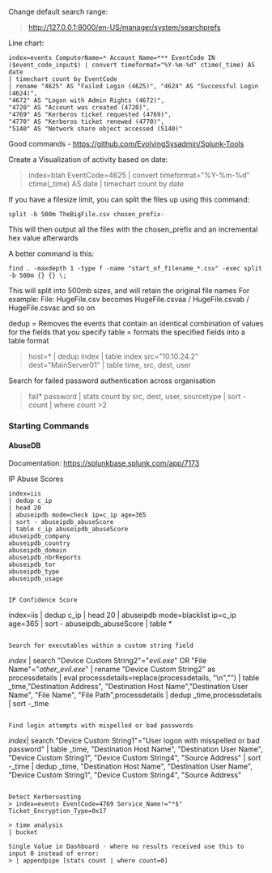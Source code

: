 Change default search range:

> http://127.0.0.1:8000/en-US/manager/system/searchprefs

Line chart:

```
index=events ComputerName=* Account_Name=*** EventCode IN ($event_code_input$) | convert timeformat="%Y-%m-%d" ctime(_time) AS date 
| timechart count by EventCode
| rename "4625" AS "Failed Login (4625)", "4624" AS "Successful Login (4624)", 
"4672" AS "Logon with Admin Rights (4672)",
"4720" AS "Account was created (4720)",
"4769" AS "Kerberos ticket requested (4769)",
"4770" AS "Kerberos ticket renewed (4770)",
"5140" AS "Network share object accessed (5140)"
```

Good commands - https://github.com/EvolvingSysadmin/Splunk-Tools

Create a Visualization of activity based on date:

> index=blah EventCode=4625 | convert timeformat="%Y-%m-%d" ctime(_time) AS date | timechart count by date

If you have a filesize limit, you can split the files up using this command:
```
split -b 500m TheBigFile.csv chosen_prefix-
```
This will then output all the files with the chosen_prefix and an incremental hex value afterwards

A better command is this:
```spl
find . -maxdepth 1 -type f -name "start_of_filename_*.csv" -exec split -b 500m {} {} \;
```
This will split into 500mb sizes, and will retain the original file names
For example:
File: HugeFile.csv becomes HugeFile.csvaa / HugeFile.csvab / HugeFile.csvac and so on



dedup = Removes the events that contain an identical combination of values for the fields that you specify
table = formats the specified fields into a table format

> host=* | dedup index | table index
> src="10.10.24.2" dest="MainServer01" | table time, src, dest, user

Search for failed password authentication across organisation
> fail* password | stats count by src, dest, user, sourcetype | sort - count | where count >2 

### Starting Commands

#### AbuseDB
Documentation: https://splunkbase.splunk.com/app/7173

IP Abuse Scores 
```
index=iis 
| dedup c_ip
| head 20
| abuseipdb mode=check ip=c_ip age=365
| sort - abuseipdb_abuseScore
| table c_ip abuseipdb_abuseScore
abuseipdb_company
abuseipdb_country
abuseipdb_domain
abuseipdb_nbrReports
abuseipdb_tor
abuseipdb_type
abuseipdb_usage


IP Confidence Score
```
index=iis 
| dedup c_ip
| head 20
| abuseipdb mode=blacklist ip=c_ip age=365
| sort - abuseipdb_abuseScore
| table *
```

Search for executables within a custom string field
```
$index$ | search  "Device Custom String2"="*evil.exe*" OR "File Name"="*other_evil.exe*"
| rename "Device Custom String2" as processdetails
| eval processdetails=replace(processdetails, "\n","")
| table  _time,"Destination Address", "Destination Host Name","Destination User Name", "File Name", "File Path",processdetails
| dedup  _time,processdetails | sort -_time
```

Find login attempts with mispelled or bad passwords
```
$index$| search "Device Custom String1"="User logon with misspelled or bad password"
| table _time, "Destination Host Name", "Destination User Name", "Device Custom String1", "Device Custom String4", "Source Address"
| sort -_time
| dedup _time, "Destination Host Name", "Destination User Name", "Device Custom String1", "Device Custom String4", "Source Address"
```

Detect Kerberoasting
> index=events EventCode=4769 Service_Name!="*$" Ticket_Encryption_Type=0x17

> time analysis 
| bucket

Single Value in Dashboard - where no results received use this to input 0 instead of error:
> | appendpipe [stats count | where count=0]
